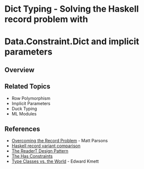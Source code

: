 # Dict Typing - Solving the Haskell record problem with
# Data.Constraint.Dict and implicit parameters

## Overview

## Related Topics

  - Row Polymorphism
  - Implicit Parameters
  - Duck Typing
  - ML Modules

## References

  - [Overcoming the Record Problem](https://www.parsonsmatt.org/overcoming-records/) - Matt Parsons
  - [Haskell record variant comparison](https://docs.google.com/spreadsheets/d/14MJEjiMVulTVzSU4Bg4cCYZVfkbgANCRlrOiRneNRv8/edit)
  - [The ReaderT Design Pattern](https://www.fpcomplete.com/blog/2017/06/readert-design-pattern)
  - [The Has Constraints](https://github.com/input-output-hk/cardano-sl/blob/develop/docs/monads.md#the-has-constraints)
  - [Type Classes vs. the World](https://www.youtube.com/watch?v=hIZxTQP1ifo) - Edward Kmett
